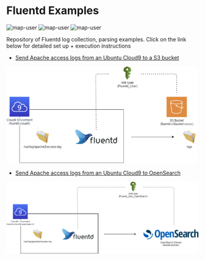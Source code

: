 # Fluentd Examples

<img width="275" alt="map-user" src="https://img.shields.io/badge/cloudformation template deployments-3-blue"> <img width="85" alt="map-user" src="https://img.shields.io/badge/views-070-green"> <img width="125" alt="map-user" src="https://img.shields.io/badge/unique visits-012-green">

Repository of Fluentd log collection, parsing examples. Click on the link below for detailed set up + execution instructions

- [Send Apache access logs from an Ubuntu Cloud9 to a S3 bucket](https://github.com/ev2900/Fluentd_Examples/tree/main/Cloud9_Apache_Logs_S3)

<img width="500" alt="Fluentd_cloud9_Architecture" src="https://github.com/ev2900/CloudFormation_Examples/blob/main/Architecture%20Diagrams%20for%20README/Fluentd_Cloud9_yml.png">

- [Send Apache access logs from an Ubuntu Cloud9 to OpenSearch](https://github.com/ev2900/Fluentd_Examples/tree/main/Cloud9_Apache_Logs_OpenSearch)

<img width="650" alt="Fluentd_cloud9_Architecture" src="https://github.com/ev2900/CloudFormation_Examples/blob/main/Architecture%20Diagrams%20for%20README/fluentd_cloud9_opensearch_yml.png">
